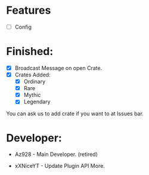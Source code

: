 # Features

- [ ] Config

# Finished:
- [x] Broadcast Message on open Crate.
- [x] Crates Added:
    - [x] Ordinary
    - [x] Rare
    - [x] Mythic
    - [x] Legendary
    
 You can ask us to add crate if you want to at Issues bar.
 
 # Developer:
 
 * Az928 - Main Developer. (retired)
 
 * xXNiceYT - Update Plugin API More.
